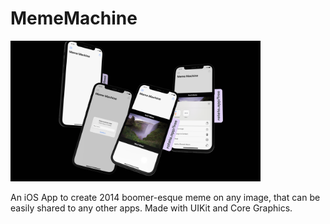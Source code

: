 # MemeMachine

<img src="meme_machine.png" alt="Meme Machine" width=400>

An iOS App to create 2014 boomer-esque meme on any image, that can be easily shared to any other apps. Made with UIKit and Core Graphics.
